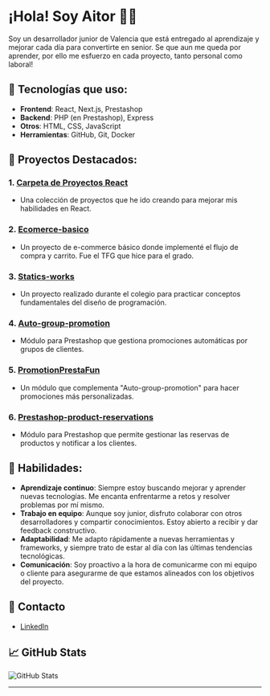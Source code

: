# ¡Hola! Soy Aitor 🚀🌙

Soy un desarrollador junior de Valencia que está entregado al aprendizaje y mejorar cada día para convertirte en senior. Se que aun me queda por aprender, por ello me esfuerzo en cada proyecto, tanto personal como laboral!
## 🌱 Tecnologías que uso:
- **Frontend**: React, Next.js, Prestashop
- **Backend**: PHP (en Prestashop), Express
- **Otros**: HTML, CSS, JavaScript
- **Herramientas**: GitHub, Git, Docker

## 🚀 Proyectos Destacados:
### 1. [Carpeta de Proyectos React](https://github.com/Joaiser/Proyectos-React)
   - Una colección de proyectos que he ido creando para mejorar mis habilidades en React.
   
### 2. [Ecomerce-basico](https://github.com/Joaiser/Ecomerce-basico)
   - Un proyecto de e-commerce básico donde implementé el flujo de compra y carrito. Fue el TFG que hice para el grado.

### 3. [Statics-works](https://github.com/Joaiser/statics-works)
   - Un proyecto realizado durante el colegio para practicar conceptos fundamentales del diseño de programación.

### 4. [Auto-group-promotion](https://github.com/Joaiser/auto-group-promotion)
   - Módulo para Prestashop que gestiona promociones automáticas por grupos de clientes.

### 5. [PromotionPrestaFun](https://github.com/Joaiser/PromotionPrestaFun)
   - Un módulo que complementa "Auto-group-promotion" para hacer promociones más personalizadas.

### 6. [Prestashop-product-reservations](https://github.com/Joaiser/prestashop-product-reservations)
   - Módulo para Prestashop que permite gestionar las reservas de productos y notificar a los clientes.

## 💼 Habilidades:
- **Aprendizaje continuo**: Siempre estoy buscando mejorar y aprender nuevas tecnologías. Me encanta enfrentarme a retos y resolver problemas por mí mismo.
- **Trabajo en equipo**: Aunque soy junior, disfruto colaborar con otros desarrolladores y compartir conocimientos. Estoy abierto a recibir y dar feedback constructivo.
- **Adaptabilidad**: Me adapto rápidamente a nuevas herramientas y frameworks, y siempre trato de estar al día con las últimas tendencias tecnológicas.
- **Comunicación**: Soy proactivo a la hora de comunicarme con mi equipo o cliente para asegurarme de que estamos alineados con los objetivos del proyecto.

## 📢 Contacto
- [LinkedIn](https://www.linkedin.com/in/aitor-vicent-2534392b7/)

## 📈 GitHub Stats
![GitHub Stats](https://github-readme-stats.vercel.app/api?username=Joaiser&show_icons=true&count_private=true&theme=radical)

---


